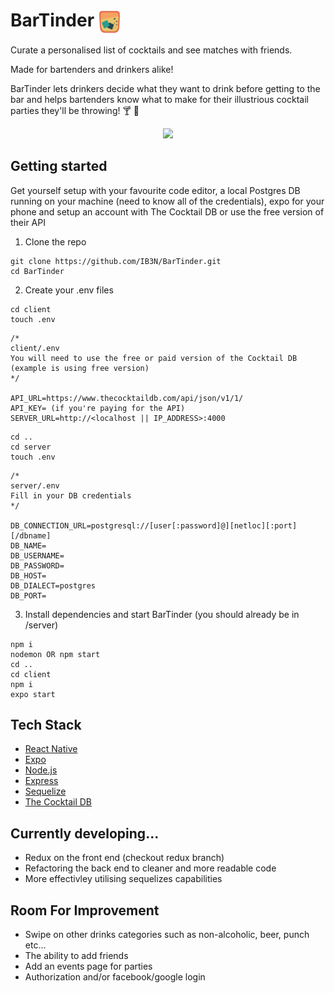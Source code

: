<h1>
BarTinder
<img src="./client/assets/tumblerSmall1.png" align="center" width="35" height="35">
</h1>

Curate a personalised list of cocktails and see matches with friends.

Made for bartenders and drinkers alike!

BarTinder lets drinkers decide what they want to drink before getting to the bar and helps bartenders know what to make for their illustrious cocktail parties they'll be throwing! 🍸 🥃

<p align="center">
  <img src="./client/assets/BarTinder1.gif"/>
</p>

## Getting started

Get yourself setup with your favourite code editor, a local Postgres DB running on your machine (need to know all of the credentials), expo for your phone and setup an account with The Cocktail DB or use the free version of their API

1. Clone the repo

```
git clone https://github.com/IB3N/BarTinder.git
cd BarTinder
```

2. Create your .env files

```
cd client
touch .env
```

```
/*
client/.env
You will need to use the free or paid version of the Cocktail DB (example is using free version)
*/

API_URL=https://www.thecocktaildb.com/api/json/v1/1/
API_KEY= (if you're paying for the API)
SERVER_URL=http://<localhost || IP_ADDRESS>:4000
```

```
cd ..
cd server
touch .env
```

```
/*
server/.env
Fill in your DB credentials
*/

DB_CONNECTION_URL=postgresql://[user[:password]@][netloc][:port][/dbname]
DB_NAME=
DB_USERNAME=
DB_PASSWORD=
DB_HOST=
DB_DIALECT=postgres
DB_PORT=
```

3. Install dependencies and start BarTinder (you should already be in /server)

```
npm i
nodemon OR npm start
cd ..
cd client
npm i
expo start
```

## Tech Stack

- [React Native](https://reactnative.dev/)
- [Expo](https://expo.io/)
- [Node.js](https://nodejs.org/)
- [Express](https://expressjs.com)
- [Sequelize](https://sequelize.org/)
- [The Cocktail DB](https://www.thecocktaildb.com/api.php)

## Currently developing...

- Redux on the front end (checkout redux branch)
- Refactoring the back end to cleaner and more readable code
- More effectivley utilising sequelizes capabilities

## Room For Improvement

- Swipe on other drinks categories such as non-alcoholic, beer, punch etc...
- The ability to add friends
- Add an events page for parties
- Authorization and/or facebook/google login

